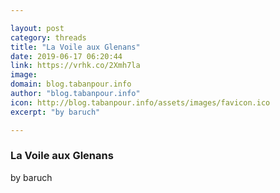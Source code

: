 ```yaml
---

layout: post
category: threads
title: "La Voile aux Glenans"
date: 2019-06-17 06:20:44
link: https://vrhk.co/2Xmh7la
image: 
domain: blog.tabanpour.info
author: "blog.tabanpour.info"
icon: http://blog.tabanpour.info/assets/images/favicon.ico
excerpt: "by baruch"

---
```


### La Voile aux Glenans

by baruch